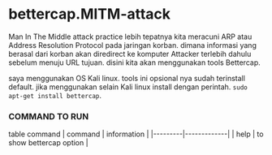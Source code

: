 # bettercap.MITM-attack
Man In The Middle attack practice
lebih tepatnya kita meracuni ARP atau Address Resolution Protocol pada jaringan korban. dimana informasi yang berasal dari korban akan diredirect ke komputer Attacker terlebih dahulu sebelum menuju URL tujuan. disini kita akan menggunakan tools Bettercap.

saya menggunakan OS Kali linux. tools ini opsional nya sudah terinstall default. jika menggunakan selain Kali linux install dengan perintah. `sudo apt-get install bettercap`.

### COMMAND TO RUN
table command
| command | information |
|---------|-------------|
| help | to show bettercap option |
